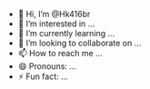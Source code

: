 - 👋 Hi, I’m @Hk416br
- 👀 I’m interested in ...
- 🌱 I’m currently learning ...
- 💞️ I’m looking to collaborate on ...
- 📫 How to reach me ...
- 😄 Pronouns: ...
- ⚡ Fun fact: ...

<!---
Hk416br/Hk416br is a ✨ special ✨ repository because its `README.md` (this file) appears on your GitHub profile.
You can click the Preview link to take a look at your changes.
--->
